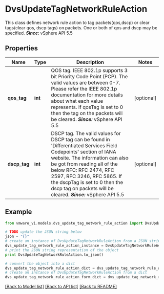 # DvsUpdateTagNetworkRuleAction

This class defines network rule action to tag packets(qos,dscp) or clear tags(clear qos, dscp tags) on packets.  One or both of qos and dscp may be specified.  ***Since:*** vSphere API 5.5 

## Properties
Name | Type | Description | Notes
------------ | ------------- | ------------- | -------------
**qos_tag** | **int** | QOS tag.  IEEE 802.1p supports 3 bit Priority Code Point (PCP). The valid values are between 0-7. Please refer the IEEE 802.1p documentation for more details about what each value represents. If qosTag is set to 0 then the tag on the packets will be cleared.  ***Since:*** vSphere API 5.5  | [optional] 
**dscp_tag** | **int** | DSCP tag.  The valid values for DSCP tag can be found in &#39;Differentiated Services Field Codepoints&#39; section of IANA website. The information can also be got from reading all of the below RFC: RFC 2474, RFC 2597, RFC 3246, RFC 5865. If the dscpTag is set to 0 then the dscp tag on packets will be cleared.  ***Since:*** vSphere API 5.5  | [optional] 

## Example

```python
from vmware_vi.models.dvs_update_tag_network_rule_action import DvsUpdateTagNetworkRuleAction

# TODO update the JSON string below
json = "{}"
# create an instance of DvsUpdateTagNetworkRuleAction from a JSON string
dvs_update_tag_network_rule_action_instance = DvsUpdateTagNetworkRuleAction.from_json(json)
# print the JSON string representation of the object
print DvsUpdateTagNetworkRuleAction.to_json()

# convert the object into a dict
dvs_update_tag_network_rule_action_dict = dvs_update_tag_network_rule_action_instance.to_dict()
# create an instance of DvsUpdateTagNetworkRuleAction from a dict
dvs_update_tag_network_rule_action_form_dict = dvs_update_tag_network_rule_action.from_dict(dvs_update_tag_network_rule_action_dict)
```
[[Back to Model list]](../README.md#documentation-for-models) [[Back to API list]](../README.md#documentation-for-api-endpoints) [[Back to README]](../README.md)



